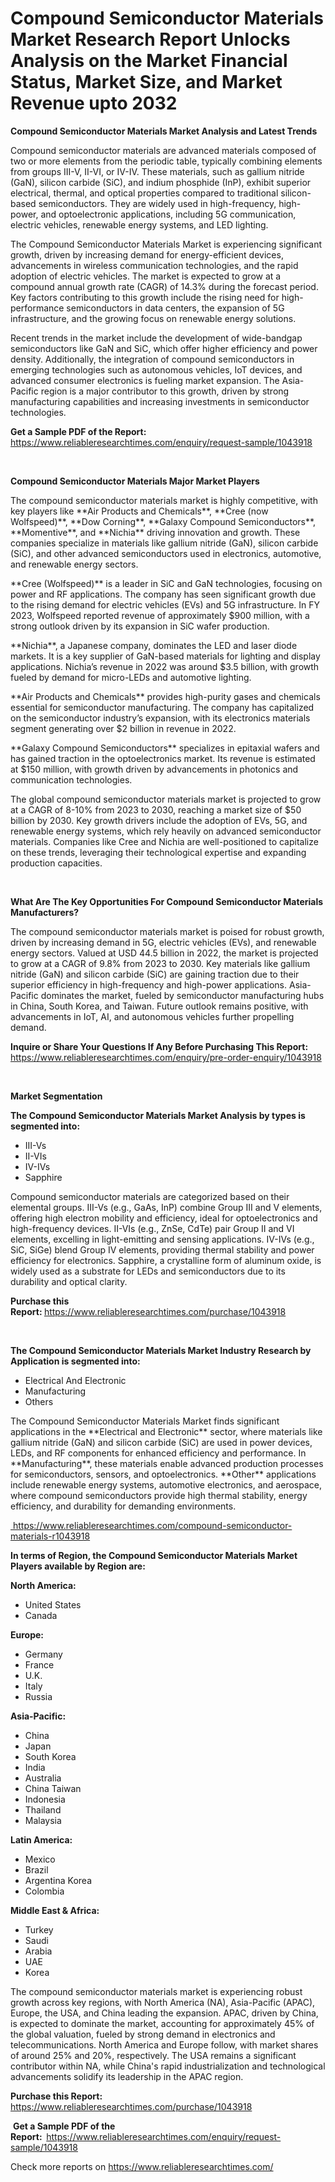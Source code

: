 <p><h1>Compound Semiconductor Materials Market Research Report Unlocks Analysis on the Market Financial Status, Market Size, and Market Revenue upto 2032</h1></p><p><strong>Compound Semiconductor Materials Market Analysis and Latest Trends</strong></p>
<p><p>Compound semiconductor materials are advanced materials composed of two or more elements from the periodic table, typically combining elements from groups III-V, II-VI, or IV-IV. These materials, such as gallium nitride (GaN), silicon carbide (SiC), and indium phosphide (InP), exhibit superior electrical, thermal, and optical properties compared to traditional silicon-based semiconductors. They are widely used in high-frequency, high-power, and optoelectronic applications, including 5G communication, electric vehicles, renewable energy systems, and LED lighting.</p><p>The Compound Semiconductor Materials Market is experiencing significant growth, driven by increasing demand for energy-efficient devices, advancements in wireless communication technologies, and the rapid adoption of electric vehicles. The market is expected to grow at a compound annual growth rate (CAGR) of 14.3% during the forecast period. Key factors contributing to this growth include the rising need for high-performance semiconductors in data centers, the expansion of 5G infrastructure, and the growing focus on renewable energy solutions.</p><p>Recent trends in the market include the development of wide-bandgap semiconductors like GaN and SiC, which offer higher efficiency and power density. Additionally, the integration of compound semiconductors in emerging technologies such as autonomous vehicles, IoT devices, and advanced consumer electronics is fueling market expansion. The Asia-Pacific region is a major contributor to this growth, driven by strong manufacturing capabilities and increasing investments in semiconductor technologies.</p></p>
<p><strong>Get a Sample PDF of the Report:&nbsp;</strong> <a href="https://www.reliableresearchtimes.com/enquiry/request-sample/1043918?utm_campaign=2118&utm_medium=2&utm_source=Github&utm_content=ia&utm_term=26012025&utm_id=compound-semiconductor-materials">https://www.reliableresearchtimes.com/enquiry/request-sample/1043918</a></p>
<p>&nbsp;</p>
<p><strong>Compound Semiconductor Materials Major Market Players</strong></p>
<p><p>The compound semiconductor materials market is highly competitive, with key players like **Air Products and Chemicals**, **Cree (now Wolfspeed)**, **Dow Corning**, **Galaxy Compound Semiconductors**, **Momentive**, and **Nichia** driving innovation and growth. These companies specialize in materials like gallium nitride (GaN), silicon carbide (SiC), and other advanced semiconductors used in electronics, automotive, and renewable energy sectors.</p><p>**Cree (Wolfspeed)** is a leader in SiC and GaN technologies, focusing on power and RF applications. The company has seen significant growth due to the rising demand for electric vehicles (EVs) and 5G infrastructure. In FY 2023, Wolfspeed reported revenue of approximately $900 million, with a strong outlook driven by its expansion in SiC wafer production.</p><p>**Nichia**, a Japanese company, dominates the LED and laser diode markets. It is a key supplier of GaN-based materials for lighting and display applications. Nichia’s revenue in 2022 was around $3.5 billion, with growth fueled by demand for micro-LEDs and automotive lighting.</p><p>**Air Products and Chemicals** provides high-purity gases and chemicals essential for semiconductor manufacturing. The company has capitalized on the semiconductor industry’s expansion, with its electronics materials segment generating over $2 billion in revenue in 2022.</p><p>**Galaxy Compound Semiconductors** specializes in epitaxial wafers and has gained traction in the optoelectronics market. Its revenue is estimated at $150 million, with growth driven by advancements in photonics and communication technologies.</p><p>The global compound semiconductor materials market is projected to grow at a CAGR of 8-10% from 2023 to 2030, reaching a market size of $50 billion by 2030. Key growth drivers include the adoption of EVs, 5G, and renewable energy systems, which rely heavily on advanced semiconductor materials. Companies like Cree and Nichia are well-positioned to capitalize on these trends, leveraging their technological expertise and expanding production capacities.</p></p>
<p>&nbsp;</p>
<p><strong>What Are The Key Opportunities For Compound Semiconductor Materials Manufacturers?</strong></p>
<p><p>The compound semiconductor materials market is poised for robust growth, driven by increasing demand in 5G, electric vehicles (EVs), and renewable energy sectors. Valued at USD 44.5 billion in 2022, the market is projected to grow at a CAGR of 9.8% from 2023 to 2030. Key materials like gallium nitride (GaN) and silicon carbide (SiC) are gaining traction due to their superior efficiency in high-frequency and high-power applications. Asia-Pacific dominates the market, fueled by semiconductor manufacturing hubs in China, South Korea, and Taiwan. Future outlook remains positive, with advancements in IoT, AI, and autonomous vehicles further propelling demand.</p></p>
<p><strong>Inquire or Share Your Questions If Any Before Purchasing This Report:</strong> <a href="https://www.reliableresearchtimes.com/enquiry/pre-order-enquiry/1043918?utm_campaign=2118&utm_medium=2&utm_source=Github&utm_content=ia&utm_term=26012025&utm_id=compound-semiconductor-materials">https://www.reliableresearchtimes.com/enquiry/pre-order-enquiry/1043918</a></p>
<p>&nbsp;</p>
<p><strong>Market Segmentation</strong></p>
<p><strong>The Compound Semiconductor Materials Market Analysis by types is segmented into:</strong></p>
<p><ul><li>III-Vs</li><li>II-VIs</li><li>IV-IVs</li><li>Sapphire</li></ul></p>
<p><p>Compound semiconductor materials are categorized based on their elemental groups. III-Vs (e.g., GaAs, InP) combine Group III and V elements, offering high electron mobility and efficiency, ideal for optoelectronics and high-frequency devices. II-VIs (e.g., ZnSe, CdTe) pair Group II and VI elements, excelling in light-emitting and sensing applications. IV-IVs (e.g., SiC, SiGe) blend Group IV elements, providing thermal stability and power efficiency for electronics. Sapphire, a crystalline form of aluminum oxide, is widely used as a substrate for LEDs and semiconductors due to its durability and optical clarity.</p></p>
<p><strong>Purchase this Report:&nbsp;</strong><a href="https://www.reliableresearchtimes.com/purchase/1043918?utm_campaign=2118&utm_medium=2&utm_source=Github&utm_content=ia&utm_term=26012025&utm_id=compound-semiconductor-materials">https://www.reliableresearchtimes.com/purchase/1043918</a></p>
<p>&nbsp;</p>
<p><strong>The Compound Semiconductor Materials Market Industry Research by Application is segmented into:</strong></p>
<p><ul><li>Electrical And Electronic</li><li>Manufacturing</li><li>Others</li></ul></p>
<p><p>The Compound Semiconductor Materials Market finds significant applications in the **Electrical and Electronic** sector, where materials like gallium nitride (GaN) and silicon carbide (SiC) are used in power devices, LEDs, and RF components for enhanced efficiency and performance. In **Manufacturing**, these materials enable advanced production processes for semiconductors, sensors, and optoelectronics. **Other** applications include renewable energy systems, automotive electronics, and aerospace, where compound semiconductors provide high thermal stability, energy efficiency, and durability for demanding environments.</p></p>
<p><a href="https://www.reliableresearchtimes.com/compound-semiconductor-materials-r1043918?utm_campaign=2118&utm_medium=2&utm_source=Github&utm_content=ia&utm_term=26012025&utm_id=compound-semiconductor-materials">&nbsp;https://www.reliableresearchtimes.com/compound-semiconductor-materials-r1043918</a></p>
<p><strong>In terms of Region, the Compound Semiconductor Materials Market Players available by Region are:</strong></p>
<p>
    <p> <strong> North America: </strong>
        <ul>
            <li>United States</li>
            <li>Canada</li>
        </ul>
        </p> 
    <p> <strong> Europe: </strong>
        <ul>
            <li>Germany</li>
            <li>France</li>
            <li>U.K.</li>
            <li>Italy</li>
            <li>Russia</li>
        </ul>
        </p> 
    <p> <strong> Asia-Pacific: </strong>
        <ul>
            <li>China</li>
            <li>Japan</li>
            <li>South Korea</li>
            <li>India</li>
            <li>Australia</li>
            <li>China Taiwan</li>
            <li>Indonesia</li>
            <li>Thailand</li>
            <li>Malaysia</li>
        </ul>
        </p> 
    <p> <strong> Latin America: </strong>
        <ul>
            <li>Mexico</li>
            <li>Brazil</li>
            <li>Argentina Korea</li>
            <li>Colombia</li>
        </ul>
        </p> 
    <p> <strong> Middle East & Africa: </strong>
        <ul>
            <li>Turkey</li>
            <li>Saudi</li>
            <li>Arabia</li>
            <li>UAE</li>
            <li>Korea</li>
        </ul>
    </p>
    </p>
<p><p>The compound semiconductor materials market is experiencing robust growth across key regions, with North America (NA), Asia-Pacific (APAC), Europe, the USA, and China leading the expansion. APAC, driven by China, is expected to dominate the market, accounting for approximately 45% of the global valuation, fueled by strong demand in electronics and telecommunications. North America and Europe follow, with market shares of around 25% and 20%, respectively. The USA remains a significant contributor within NA, while China's rapid industrialization and technological advancements solidify its leadership in the APAC region.</p></p>
<p><strong>Purchase this Report: </strong><a href="https://www.reliableresearchtimes.com/purchase/1043918?utm_campaign=2118&utm_medium=2&utm_source=Github&utm_content=ia&utm_term=26012025&utm_id=compound-semiconductor-materials">https://www.reliableresearchtimes.com/purchase/1043918</a></p>
<p>&nbsp;<strong>Get a Sample PDF of the Report:&nbsp;&nbsp;</strong><a href="https://www.reliableresearchtimes.com/enquiry/request-sample/1043918?utm_campaign=2118&utm_medium=2&utm_source=Github&utm_content=ia&utm_term=26012025&utm_id=compound-semiconductor-materials">https://www.reliableresearchtimes.com/enquiry/request-sample/1043918</a></p>
<p><strong></strong></p>
<p>Check more reports on <a href="https://www.reliableresearchtimes.com/?utm_campaign=2118&utm_medium=2&utm_source=Github&utm_content=ia&utm_term=26012025&utm_id=compound-semiconductor-materials">https://www.reliableresearchtimes.com/</a></p>